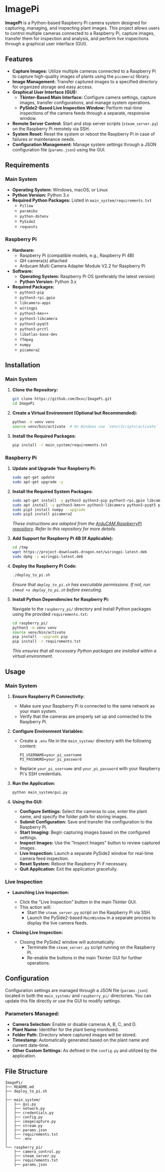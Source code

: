# ImagePi

**ImagePi** is a Python-based Raspberry Pi camera system designed for capturing, managing, and inspecting plant images. This project allows users to control multiple cameras connected to a Raspberry Pi, capture images, transfer them for inspection and analysis, and perform live inspections through a graphical user interface (GUI).

## Features

- **Capture Images:** Utilize multiple cameras connected to a Raspberry Pi to capture high-quality images of plants using the `picamera2` library.
- **Image Management:** Transfer captured images to a specified directory for organized storage and easy access.
- **Graphical User Interface (GUI):**
  - **Tkinter-Based Main Interface:** Configure camera settings, capture images, transfer configurations, and manage system operations.
  - **PySide2-Based Live Inspection Window:** Perform real-time inspections of the camera feeds through a separate, responsive window.
- **Remote Server Control:** Start and stop server scripts (`steam_server.py`) on the Raspberry Pi remotely via SSH.
- **System Reset:** Reset the system or reboot the Raspberry Pi in case of failures or maintenance needs.
- **Configuration Management:** Manage system settings through a JSON configuration file (`params.json`) using the GUI.

## Requirements

### Main System

- **Operating System:** Windows, macOS, or Linux
- **Python Version:** Python 3.x
- **Required Python Packages:** Listed in `main_system/requirements.txt`
  - `Pillow`
  - `paramiko`
  - `python-dotenv`
  - `PySide2`
  - `requests`


### Raspberry Pi

- **Hardware:**
  - Raspberry Pi (compatible models, e.g., Raspberry Pi 4B)
  - QH camera(s) attached
  - Arducam Multi Camera Adapter Module V2.2 for Raspberry Pi
- **Software:**
  - **Operating System:** Raspberry Pi OS (preferably the latest version)
  - **Python Version:** Python 3.x
- **Required Packages:**
  - `python3-pip`
  - `python3-rpi.gpio`
  - `libcamera-apps`
  - `wiringpi`
  - `python3-kms++`
  - `python3-libcamera`
  - `python3-pyqt5`
  - `python3-prctl`
  - `libatlas-base-dev`
  - `ffmpeg`
  - `numpy`
  - `picamera2`


## Installation

### Main System

1. **Clone the Repository:**

    ```bash
    git clone https://github.com/Dxxc/ImagePi.git
    cd ImagePi
    ```

2. **Create a Virtual Environment (Optional but Recommended):**

    ```bash
    python -m venv venv
    source venv/bin/activate  # On Windows use `venv\Scripts\activate`
    ```

3. **Install the Required Packages:**

    ```bash
    pip install -r main_system/requirements.txt
    ```

### Raspberry Pi

1. **Update and Upgrade Your Raspberry Pi:**

    ```bash
    sudo apt-get update
    sudo apt-get upgrade -y
    ```

2. **Install the Required System Packages:**

    ```bash
    sudo apt-get install -y python3 python3-pip python3-rpi.gpio libcamera-apps wiringpi
    sudo apt install -y python3-kms++ python3-libcamera python3-pyqt5 python3-prctl libatlas-base-dev ffmpeg
    sudo pip3 install numpy --upgrade
    sudo pip3 install picamera2
    ```

    *These instructions are adapted from the [ArduCAM RaspberryPi repository](https://github.com/ArduCAM/RaspberryPi.git). Refer to this repository for more details.*

3. **Add Support for Raspberry Pi 4B (If Applicable):**

    ```bash
    cd /tmp
    wget https://project-downloads.drogon.net/wiringpi-latest.deb
    sudo dpkg -i wiringpi-latest.deb
    ```

4. **Deploy the Raspberry Pi Code:**

    ```bash
    ./deploy_to_pi.sh
    ```

    *Ensure that `deploy_to_pi.sh` has executable permissions. If not, run `chmod +x deploy_to_pi.sh` before executing.*

5. **Install Python Dependencies for Raspberry Pi:**

    Navigate to the `raspberry_pi/` directory and install Python packages using the provided `requirements.txt`:

    ```bash
    cd raspberry_pi/
    python3 -m venv venv
    source venv/bin/activate
    pip install --upgrade pip
    pip install -r requirements.txt
    ```

    *This ensures that all necessary Python packages are installed within a virtual environment.*

## Usage

### Main System

1. **Ensure Raspberry Pi Connectivity:**

    - Make sure your Raspberry Pi is connected to the same network as your main system.
    - Verify that the cameras are properly set up and connected to the Raspberry Pi.

2. **Configure Environment Variables:**

    - Create a `.env` file in the `main_system/` directory with the following content:

        ```env
        PI_USERNAME=your_pi_username
        PI_PASSWORD=your_pi_password
        ```

    - Replace `your_pi_username` and `your_pi_password` with your Raspberry Pi's SSH credentials.

3. **Run the Application:**

    ```bash
    python main_system/gui.py
    ```

4. **Using the GUI:**

    - **Configure Settings:** Select the cameras to use, enter the plant name, and specify the folder path for storing images.
    - **Submit Configuration:** Save and transfer the configuration to the Raspberry Pi.
    - **Start Imaging:** Begin capturing images based on the configured settings.
    - **Inspect Images:** Use the "Inspect Images" button to review captured images.
    - **Live Inspection:** Launch a separate PySide2 window for real-time camera feed inspection.
    - **Reset System:** Reboot the Raspberry Pi if necessary.
    - **Quit Application:** Exit the application gracefully.

### Live Inspection

- **Launching Live Inspection:**
  
  - Click the "Live Inspection" button in the main Tkinter GUI.
  - This action will:
    - Start the `steam_server.py` script on the Raspberry Pi via SSH.
    - Launch the PySide2-based `MainWindow` in a separate process to display the live camera feeds.

- **Closing Live Inspection:**
  
  - Closing the PySide2 window will automatically:
    - Terminate the `steam_server.py` script running on the Raspberry Pi.
    - Re-enable the buttons in the main Tkinter GUI for further operations.

## Configuration

Configuration settings are managed through a JSON file (`params.json`) located in both the `main_system/` and `raspberry_pi/` directories. You can update this file directly or use the GUI to modify settings.

### Parameters Managed:

- **Camera Selection:** Enable or disable cameras A, B, C, and D.
- **Plant Name:** Identifier for the plant being monitored.
- **Folder Path:** Directory where captured images will be stored.
- **Timestamp:** Automatically generated based on the plant name and current date-time.
- **Other Custom Settings:** As defined in the `config.py` and utilized by the application.

## File Structure

```plaintext
ImagePi/
├── README.md
├── deploy_to_pi.sh
│
├── main_system/
│   ├── gui.py
│   ├── network.py
│   ├── credentials.py
│   ├── config.py
│   ├── imagecapture.py
│   ├── stream.py
│   ├── params.json
│   ├── requirements.txt
│   └── .env
│   
└── raspberry_pi/
    ├── camera_control.py
    ├── steam_server.py
    ├── requirements.txt
    ├── params.json





